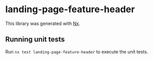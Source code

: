 # landing-page-feature-header

This library was generated with [Nx](https://nx.dev).

## Running unit tests

Run `nx test landing-page-feature-header` to execute the unit tests.
